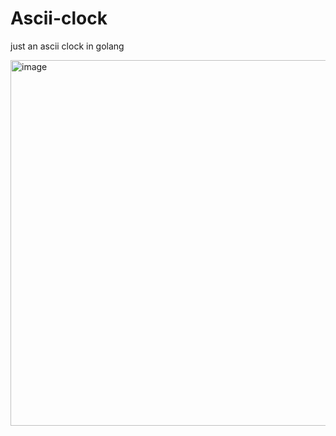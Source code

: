 # Ascii-clock
just an ascii clock in golang 

<img width="908" height="585" alt="image" src="https://github.com/user-attachments/assets/c073d556-bc40-464c-b4a8-ddcbc6197b68" />
